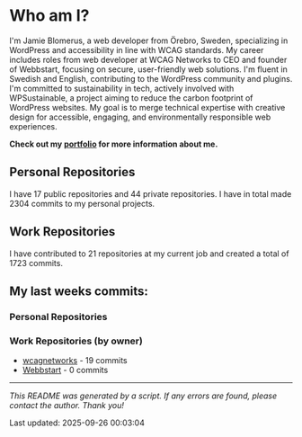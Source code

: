# Who am I?
I'm Jamie Blomerus, a web developer from Örebro, Sweden, specializing in WordPress and accessibility in line with WCAG standards. My career includes roles from web developer at WCAG Networks to CEO and founder of Webbstart, focusing on secure, user-friendly web solutions. I'm fluent in Swedish and English, contributing to the WordPress community and plugins. I'm committed to sustainability in tech, actively involved with WPSustainable, a project aiming to reduce the carbon footprint of WordPress websites. My goal is to merge technical expertise with creative design for accessible, engaging, and environmentally responsible web experiences.

**Check out my [portfolio](jamie.blomerus.se) for more information about me.**

## Personal Repositories
I have 17 public repositories and 44 private repositories. I have in total made 2304 commits to my personal projects.

## Work Repositories
I have contributed to 21 repositories at my current job and created a total of 1723 commits.
## My last weeks commits:
### Personal Repositories

### Work Repositories (by owner)
* [wcagnetworks](https://github.com/wcagnetworks) - 19 commits
* [Webbstart](https://github.com/Webbstart) - 0 commits

---

*This README was generated by a script. If any errors are found, please contact the author. Thank you!*

Last updated: 2025-09-26 00:03:04